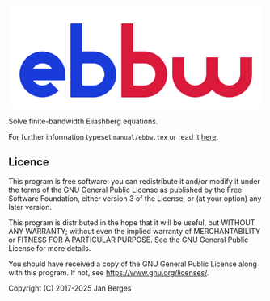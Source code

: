 ![ebbw logo](logo/ebbw.svg)

Solve finite-bandwidth Eliashberg equations.

For further information typeset `manual/ebbw.tex` or read it
[here](https://janberges.github.io/ebbw/ebbw.pdf).

## Licence

This program is free software: you can redistribute it and/or modify it under
the terms of the GNU General Public License as published by the Free Software
Foundation, either version 3 of the License, or (at your option) any later
version.

This program is distributed in the hope that it will be useful, but WITHOUT ANY
WARRANTY; without even the implied warranty of MERCHANTABILITY or FITNESS FOR A
PARTICULAR PURPOSE. See the GNU General Public License for more details.

You should have received a copy of the GNU General Public License along with
this program. If not, see <https://www.gnu.org/licenses/>.

Copyright (C) 2017-2025 Jan Berges
